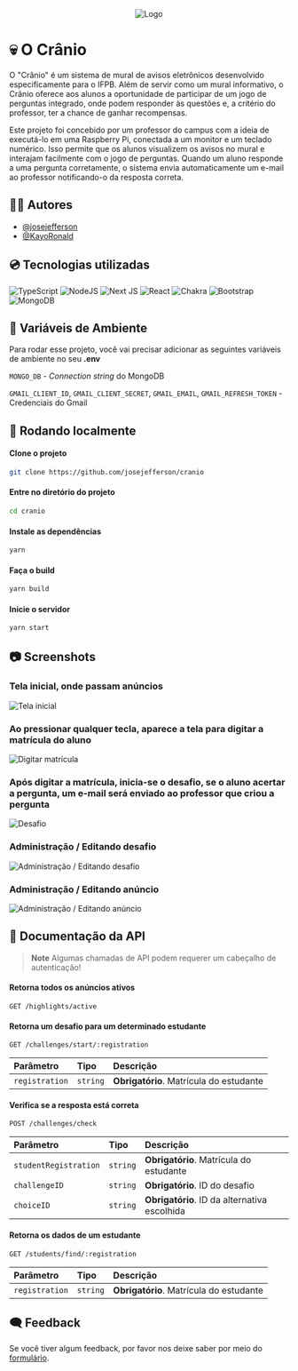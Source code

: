 <div align="center">
    <img src="https://github.com/josejefferson/cranio/blob/main/public/img/icon.png?raw=true" alt="Logo">
</div>

# 💀 O Crânio

O "Crânio" é um sistema de mural de avisos eletrônicos desenvolvido especificamente para o IFPB. Além de servir como um mural informativo, o Crânio oferece aos alunos a oportunidade de participar de um jogo de perguntas integrado, onde podem responder às questões e, a critério do professor, ter a chance de ganhar recompensas.

Este projeto foi concebido por um professor do campus com a ideia de executá-lo em uma Raspberry Pi, conectada a um monitor e um teclado numérico. Isso permite que os alunos visualizem os avisos no mural e interajam facilmente com o jogo de perguntas. Quando um aluno responde a uma pergunta corretamente, o sistema envia automaticamente um e-mail ao professor notificando-o da resposta correta.

## 👨‍💻 Autores

- [@josejefferson](https://github.com/josejefferson)
- [@KayoRonald](https://github.com/KayoRonald)

## 💿 Tecnologias utilizadas

![TypeScript](https://img.shields.io/badge/typescript-%23007ACC.svg?style=for-the-badge&logo=typescript&logoColor=white)
![NodeJS](https://img.shields.io/badge/node.js-6DA55F?style=for-the-badge&logo=node.js&logoColor=white)
![Next JS](https://img.shields.io/badge/Next-black?style=for-the-badge&logo=next.js&logoColor=white)
![React](https://img.shields.io/badge/react-%2320232a.svg?style=for-the-badge&logo=react&logoColor=%2361DAFB)
![Chakra](https://img.shields.io/badge/chakra-%234ED1C5.svg?style=for-the-badge&logo=chakraui&logoColor=white)
![Bootstrap](https://img.shields.io/badge/bootstrap-%238511FA.svg?style=for-the-badge&logo=bootstrap&logoColor=white)
![MongoDB](https://img.shields.io/badge/MongoDB-%234ea94b.svg?style=for-the-badge&logo=mongodb&logoColor=white)

## 🔑 Variáveis de Ambiente

Para rodar esse projeto, você vai precisar adicionar as seguintes variáveis de ambiente no seu **.env**

`MONGO_DB` - _Connection string_ do MongoDB

`GMAIL_CLIENT_ID`, `GMAIL_CLIENT_SECRET`, `GMAIL_EMAIL`, `GMAIL_REFRESH_TOKEN` - Credenciais do Gmail

## 🚀 Rodando localmente

#### Clone o projeto

```bash
git clone https://github.com/josejefferson/cranio
```

#### Entre no diretório do projeto

```bash
cd cranio
```

#### Instale as dependências

```bash
yarn
```

#### Faça o build

```bash
yarn build
```

#### Inicie o servidor

```bash
yarn start
```

## 📷 Screenshots

### Tela inicial, onde passam anúncios
![Tela inicial](https://github.com/josejefferson/cranio/assets/52979246/96e5bf29-fd8d-45b4-8ea8-1aa31ae62a8e)

### Ao pressionar qualquer tecla, aparece a tela para digitar a matrícula do aluno
![Digitar matrícula](https://github.com/josejefferson/cranio/assets/52979246/d6b74d83-e997-4956-83f7-1ee8dce5b413)

### Após digitar a matrícula, inicia-se o desafio, se o aluno acertar a pergunta, um e-mail será enviado ao professor que criou a pergunta
![Desafio](https://github.com/josejefferson/cranio/assets/52979246/51228aa3-8ad2-4b2c-8a2f-96f3ed18f008)

### Administração / Editando desafio
![Administração / Editando desafio](https://github.com/josejefferson/cranio/assets/52979246/af41cb5a-39b8-4a51-8583-f23cdb6efe00)

### Administração / Editando anúncio
![Administração / Editando anúncio](https://github.com/josejefferson/cranio/assets/52979246/a26beb03-9d69-4377-a09c-480ec63678a2)

## 📖 Documentação da API

> **Note**
> Algumas chamadas de API podem requerer um cabeçalho de autenticação!

#### Retorna todos os anúncios ativos

```http
GET /highlights/active
```

#### Retorna um desafio para um determinado estudante

```http
GET /challenges/start/:registration
```

| Parâmetro      | Tipo     | Descrição                               |
| :------------- | :------- | :-------------------------------------- |
| `registration` | `string` | **Obrigatório**. Matrícula do estudante |

#### Verifica se a resposta está correta

```http
POST /challenges/check
```

| Parâmetro             | Tipo     | Descrição                                    |
| :-------------------- | :------- | :------------------------------------------- |
| `studentRegistration` | `string` | **Obrigatório**. Matrícula do estudante      |
| `challengeID`         | `string` | **Obrigatório**. ID do desafio               |
| `choiceID`            | `string` | **Obrigatório**. ID da alternativa escolhida |

#### Retorna os dados de um estudante

```http
GET /students/find/:registration
```

| Parâmetro      | Tipo     | Descrição                               |
| :------------- | :------- | :-------------------------------------- |
| `registration` | `string` | **Obrigatório**. Matrícula do estudante |

## 🗨 Feedback

Se você tiver algum feedback, por favor nos deixe saber por meio do [formulário](https://forms.gle/3XdA6TizDNp8yosu9).
